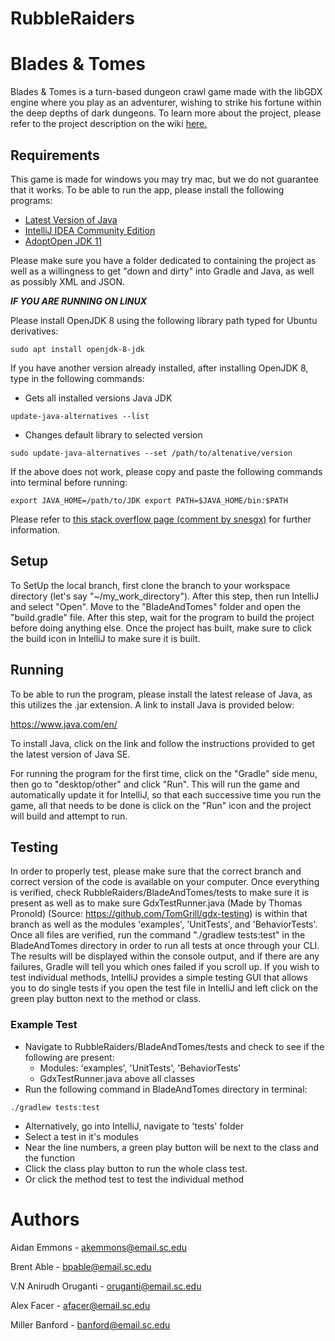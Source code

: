 # RubbleRaiders
# Blades & Tomes

Blades & Tomes is a turn-based dungeon crawl game made with the libGDX engine
where you play as an adventurer, wishing to strike his fortune within the deep depths
of dark dungeons. To learn more about the project, please refer to the project
description on the wiki [here.](https://github.com/SCCapstone/RubbleRaiders/wiki/Project-Description)

## Requirements
This game is made for windows you may try mac, but we do not guarantee that it works.
To be able to run the app, please install the following programs:

* [Latest Version of Java](https://www.java.com/en/)
* [IntelliJ IDEA Community Edition](https://www.jetbrains.com/idea/download/#section=Windows)
* [AdoptOpen JDK 11](https://adoptopenjdk.net/)

Please make sure you have a folder dedicated to containing the project as well as a willingness
to get "down and dirty" into Gradle and Java, as well as possibly XML and JSON.

**_IF YOU ARE RUNNING ON LINUX_**

Please install OpenJDK 8 using the following library path typed for Ubuntu derivatives:

`sudo apt install openjdk-8-jdk`

If you have another version already installed, after installing OpenJDK 8, type in the following commands:

* Gets all installed versions Java JDK <br>

`update-java-alternatives --list`

* Changes default library to selected version <br>

`sudo update-java-alternatives --set /path/to/altenative/version`

If the above does not work, please copy and paste the following commands into terminal before running:

`export JAVA_HOME=/path/to/JDK
export PATH=$JAVA_HOME/bin:$PATH`

Please refer to [this stack overflow page (comment by snesgx)](https://stackoverflow.com/questions/55847497/how-do-i-troubleshoot-inconsistency-detected-dl-lookup-c-111-java-result-12) for further information.

## Setup

To SetUp the local branch, first clone the branch to your workspace directory (let's say "~/my_work_directory").
After this step, then run IntelliJ and select "Open". Move to the "BladeAndTomes" folder and open the
"build.gradle" file. After this step, wait for the program to build the project before doing anything else.
Once the project has built, make sure to click the build icon in IntelliJ to make sure it is built.

## Running

To be able to run the program, please install the latest release of Java, as this utilizes the .jar extension.
A link to install Java is provided below:

https://www.java.com/en/

To install Java, click on the link and follow the instructions provided to get the latest version of Java SE.

For running the program for the first time, click on the "Gradle" side menu, then go to "desktop/other" and
click "Run". This will run the game and automatically update it for IntelliJ, so that each successive time you
run the game, all that needs to be done is click on the "Run" icon and the project will build and attempt to
run.

## Testing

In order to properly test, please make sure that the correct branch and correct version of the code is
available on your computer. Once everything is verified, check RubbleRaiders/BladeAndTomes/tests
to make sure it is present as well as to make sure GdxTestRunner.java (Made by Thomas Pronold)
(Source: https://github.com/TomGrill/gdx-testing) is within that branch as well as the
modules 'examples', 'UnitTests', and 'BehaviorTests'. Once all files are verified, run the
command "./gradlew tests:test" in the BladeAndTomes directory in order to run all tests at once through your CLI. The results will
be displayed within the console output, and if there are any failures, Gradle will tell you which ones failed if you
scroll up. If you wish to test individual methods, IntelliJ provides a simple testing GUI
that allows you to do single tests if you open the test file in IntelliJ and left click on the
green play button next to the method or class.

### Example Test
* Navigate to RubbleRaiders/BladeAndTomes/tests and check to see if the following are present:
  * Modules: 'examples', 'UnitTests', 'BehaviorTests'
  * GdxTestRunner.java above all classes
* Run the following command in BladeAndTomes directory in terminal:

`./gradlew tests:test`

* Alternatively, go into IntelliJ, navigate to 'tests' folder
* Select a test in it's modules
* Near the line numbers, a green play button will be next to the class and the function
* Click the class play button to run the whole class test.
* Or click the method test to test the individual method

# Authors

Aidan Emmons - akemmons@email.sc.edu

Brent Able - bpable@email.sc.edu

V.N Anirudh Oruganti - oruganti@email.sc.edu

Alex Facer - afacer@email.sc.edu

Miller Banford - banford@email.sc.edu
